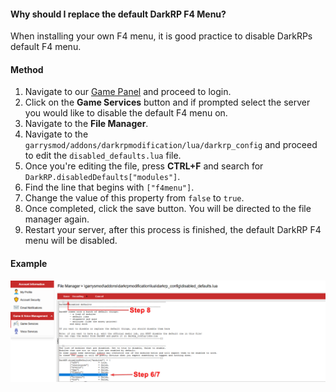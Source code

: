 #### Why should I replace the default DarkRP F4 Menu?
When installing your own F4 menu, it is good practice to disable DarkRPs default F4 menu.

#### Method
1. Navigate to our [Game Panel](https://hexane.gg/) and proceed to login.
2. Click on the **Game Services** button and if prompted select the server you would like to disable the default F4 menu on.
3. Navigate to the **File Manager**.
4. Navigate to the `garrysmod/addons/darkrpmodification/lua/darkrp_config` and proceed to edit the `disabled_defaults.lua` file.
5. Once you're editing the file, press **CTRL+F** and search for `DarkRP.disabledDefaults["modules"]`.
6. Find the line that begins with `["f4menu"]`.
7. Change the value of this property from `false` to `true`.
8. Once completed, click the save button. You will be directed to the file manager again.
9. Restart your server, after this process is finished, the default DarkRP F4 menu will be disabled.


#### Example
![Changing the value](https://raw.githubusercontent.com/HexaneNetworks/help-assets/master/assets/disabling-default-f4-menu.png)
